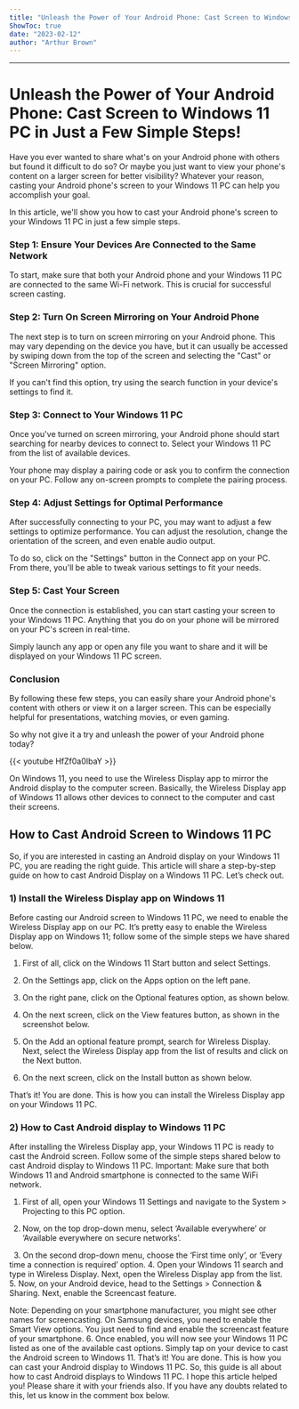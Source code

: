 ```yaml
---
title: "Unleash the Power of Your Android Phone: Cast Screen to Windows 11 PC in Just a Few Simple Steps!"
ShowToc: true 
date: "2023-02-12"
author: "Arthur Brown"
---
```

*****
# Unleash the Power of Your Android Phone: Cast Screen to Windows 11 PC in Just a Few Simple Steps!

Have you ever wanted to share what's on your Android phone with others but found it difficult to do so? Or maybe you just want to view your phone's content on a larger screen for better visibility? Whatever your reason, casting your Android phone's screen to your Windows 11 PC can help you accomplish your goal. 

In this article, we'll show you how to cast your Android phone's screen to your Windows 11 PC in just a few simple steps.

### Step 1: Ensure Your Devices Are Connected to the Same Network

To start, make sure that both your Android phone and your Windows 11 PC are connected to the same Wi-Fi network. This is crucial for successful screen casting. 

### Step 2: Turn On Screen Mirroring on Your Android Phone

The next step is to turn on screen mirroring on your Android phone. This may vary depending on the device you have, but it can usually be accessed by swiping down from the top of the screen and selecting the "Cast" or "Screen Mirroring" option. 

If you can't find this option, try using the search function in your device's settings to find it. 

### Step 3: Connect to Your Windows 11 PC

Once you've turned on screen mirroring, your Android phone should start searching for nearby devices to connect to. Select your Windows 11 PC from the list of available devices. 

Your phone may display a pairing code or ask you to confirm the connection on your PC. Follow any on-screen prompts to complete the pairing process. 

### Step 4: Adjust Settings for Optimal Performance

After successfully connecting to your PC, you may want to adjust a few settings to optimize performance. You can adjust the resolution, change the orientation of the screen, and even enable audio output.

To do so, click on the "Settings" button in the Connect app on your PC. From there, you'll be able to tweak various settings to fit your needs.

### Step 5: Cast Your Screen

Once the connection is established, you can start casting your screen to your Windows 11 PC. Anything that you do on your phone will be mirrored on your PC's screen in real-time. 

Simply launch any app or open any file you want to share and it will be displayed on your Windows 11 PC screen.

### Conclusion

By following these few steps, you can easily share your Android phone's content with others or view it on a larger screen. This can be especially helpful for presentations, watching movies, or even gaming. 

So why not give it a try and unleash the power of your Android phone today?

{{< youtube HfZf0a0IbaY >}} 



On Windows 11, you need to use the Wireless Display app to mirror the Android display to the computer screen. Basically, the Wireless Display app of Windows 11 allows other devices to connect to the computer and cast their screens.

 
## How to Cast Android Screen to Windows 11 PC


So, if you are interested in casting an Android display on your Windows 11 PC, you are reading the right guide. This article will share a step-by-step guide on how to cast Android Display on a Windows 11 PC. Let’s check out.

 
### 1) Install the Wireless Display app on Windows 11


Before casting our Android screen to Windows 11 PC, we need to enable the Wireless Display app on our PC. It’s pretty easy to enable the Wireless Display app on Windows 11; follow some of the simple steps we have shared below.
1. First of all, click on the Windows 11 Start button and select Settings.

2. On the Settings app, click on the Apps option on the left pane.

3. On the right pane, click on the Optional features option, as shown below.

4. On the next screen, click on the View features button, as shown in the screenshot below.

5. On the Add an optional feature prompt, search for Wireless Display. Next, select the Wireless Display app from the list of results and click on the Next button.

6. On the next screen, click on the Install button as shown below.

That’s it! You are done. This is how you can install the Wireless Display app on your Windows 11 PC.

 
### 2) How to Cast Android display to Windows 11 PC


After installing the Wireless Display app, your Windows 11 PC is ready to cast the Android screen. Follow some of the simple steps shared below to cast Android display to Windows 11 PC.
Important: Make sure that both Windows 11 and Android smartphone is connected to the same WiFi network.
1. First of all, open your Windows 11 Settings and navigate to the System > Projecting to this PC option.

2. Now, on the top drop-down menu, select ‘Available everywhere’ or ‘Available everywhere on secure networks’.

 
3. On the second drop-down menu, choose the ‘First time only’, or ‘Every time a connection is required’ option.
4. Open your Windows 11 search and type in Wireless Display. Next, open the Wireless Display app from the list.
5. Now, on your Android device, head to the Settings > Connection & Sharing. Next, enable the Screencast feature.

Note: Depending on your smartphone manufacturer, you might see other names for screencasting. On Samsung devices, you need to enable the Smart View options. You just need to find and enable the screencast feature of your smartphone.
6. Once enabled, you will now see your Windows 11 PC listed as one of the available cast options. Simply tap on your device to cast the Android screen to Windows 11.
That’s it! You are done. This is how you can cast your Android display to Windows 11 PC.
So, this guide is all about how to cast Android displays to Windows 11 PC. I hope this article helped you! Please share it with your friends also. If you have any doubts related to this, let us know in the comment box below.




